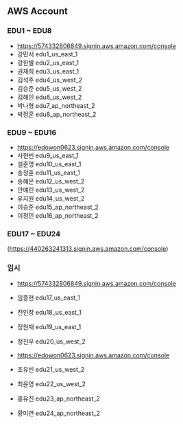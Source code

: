 ## AWS Account
### EDU1 ~ EDU8 
- https://574332806849.signin.aws.amazon.com/console
- 강민서  edu1_us_east_1
- 강한별  edu2_us_east_1
- 권재희  edu3_us_east_1
- 김석주  edu4_us_west_2
- 김승준  edu5_us_west_2
- 김해인  edu6_us_west_2
- 박나형  edu7_ap_northeast_2
- 박정훈  edu8_ap_northeast_2

### EDU9 ~ EDU16
- https://edowon0623.signin.aws.amazon.com/console
- 사현빈  edu9_us_east_1
- 설준명  edu10_us_east_1
- 송정훈  edu11_us_east_1
- 송혜은  edu12_us_west_2
- 안예린  edu13_us_west_2
- 유지원  edu14_us_west_2
- 이승준  edu15_ap_northeast_2
- 이정민  edu16_ap_northeast_2

### EDU17 ~ EDU24
(https://440263241313.signin.aws.amazon.com/console)

### 임시
- https://574332806849.signin.aws.amazon.com/console
- 임종현  edu17_us_east_1
- 전인창  edu18_us_east_1
- 정원재  edu19_us_east_1
- 정진우  edu20_us_west_2

- https://edowon0623.signin.aws.amazon.com/console
- 조유빈  edu21_us_west_2
- 최윤영  edu22_us_west_2
- 홍유진  edu23_ap_northeast_2
- 황미연  edu24_ap_northeast_2